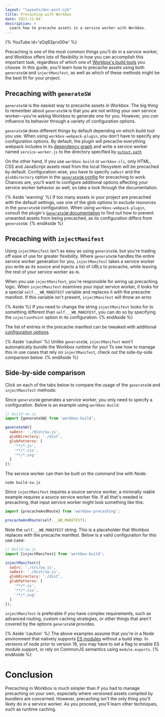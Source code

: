 ```yaml
---
layout: "layouts/doc-post.njk"
title: Precaching with Workbox
date: 2021-11-04
description: >
  Learn how to precache assets in a service worker with Workbox.
---
```


{% YouTube id='sOq92prx00w' %}

Precaching is one of the most common things you'll do in a service worker, and Workbox offers lots of flexibility in how you can accomplish this important task, regardless of which one of [Workbox's build tools](/docs/workbox/the-ways-of-workbox/) you choose. In this guide, you'll learn how to precache assets using both `generateSW` and `injectManifest`, as well as which of these methods might be the best fit for your project.

## Precaching with `generateSW`

`generateSW` is the easiest way to precache assets in Workbox. The big thing to remember about `generateSW` is that you are not writing your own service worker&mdash;you're asking Workbox to generate one for you. However, you _can_ influence its behavior through a variety of configuration options.

`generateSW` does different things by default depending on which build tool you use. When using `workbox-webpack-plugin`, you don't have to specify any configuration options. By default, the plugin will precache everything webpack includes in its [dependency graph](https://webpack.js.org/concepts/dependency-graph/) and write a service worker named `service-worker.js` to the directory specified by [`output.path`](https://webpack.js.org/configuration/output/#outputpath)

On the other hand, if you use `workbox-build` or `workbox-cli`, only HTML, CSS and JavaScript assets read from the local filesystem will be precached by default. Configuration-wise, you have to specify `swDest` and the `globDirectory` option in the [`generateSW` config](/docs/workbox/reference/workbox-build/#method-generateSW) for precaching to work. Chances are, you'll want to configure additional options affecting your service worker behavior as well, so take a look through the documentation.

{% Aside 'warning' %}
If too many assets in your project are precached with the default settings, use one of the glob options to exclude resources in the `generateSW` configuration. When using `workbox-webpack-plugin`, consult the plugin's [`GenerateSW` documentation](/docs/workbox/reference/workbox-webpack-plugin/#type-GenerateSW) to find out how to prevent unwanted assets from being precached, as its configuration differs from `generateSW`.
{% endAside %}

## Precaching with `injectManifest`

Using `injectManifest` isn't as easy as using `generateSW`, but you're trading off ease of use for greater flexibility. Where `generateSW` handles the entire service worker generation for you, `injectManifest` takes a service worker you write as its source and injects a list of URLs to precache, while leaving the rest of your service worker as-is.

When you use `injectManifest`, you're responsible for wiring up precaching logic. When `injectManifest` examines your input service worker, it looks for a special `self.__WB_MANIFEST` variable and replaces it with the precache manifest. If this variable isn't present, `injectManifest` will throw an error.

{% Aside %}
If you need to change the string `injectManifest` looks for to something different than `self.__WB_MANIFEST`, you can do so by specifying the `injectionPoint` option in its configuration.
{% endAside %}

The list of entries in the precache manifest can be tweaked with additional [configuration options](/docs/workbox/reference/workbox-build/#method-injectManifest).

{% Aside 'caution' %}
Unlike `generateSW`, `injectManifest` won't automatically bundle the Workbox runtime for you! To see how to manage this in use cases that rely on `injectManifest`, check out the side-by-side comparison below.
{% endAside %}

## Side-by-side comparison

Click on each of the tabs below to compare the usage of the `generateSW` and `injectManifest` methods:

<web-tabs>
  <web-tab title="generateSW">



Since `generateSW` generates a service worker, you only need to specify a configuration. Below is an example using `workbox-build`:

```js
// build-sw.js
import {generateSW} from 'workbox-build';

generateSW({
  swDest: './dist/sw.js',
  globDirectory: './dist',
  globPatterns: [
    '**/*.js',
    '**/*.css',
    '**/*.svg'
  ]
});
```

The service worker can then be built on the command line with Node:

```shell
node build-sw.js
```



  </web-tab>
  <web-tab title="injectManifest">



Since `injectManifest` requires a source service worker, a minimally viable example requires a source service worker file. If all that's needed is precaching, that input service worker might look something like this:

```js
import {precacheAndRoute} from 'workbox-precaching';

precacheAndRoute(self.__WB_MANIFEST);
```

Note the `self.__WB_MANIFEST` string. This is a placeholder that Workbox replaces with the precache manifest. Below is a valid configuration for this use case:

```js
// build-sw.js
import {injectManifest} from 'workbox-build';

injectManifest({
  swSrc: './src/sw.js',
  swDest: './dist/sw.js',
  globDirectory: './dist',
  globPatterns: [
    '**/*.js',
    '**/*.css',
    '**/*.svg'
  ]
});
```

`injectManifest` is preferable if you have complex requirements, such as advanced routing, custom caching strategies, or other things that aren't covered by the options `generateSW` provides.



  </web-tab>
</web-tabs>

{% Aside 'caution' %}
The above examples assume that you're in a Node environment that natively supports [ES modules](https://developer.mozilla.org/docs/Web/JavaScript/Guide/Modules) without a build step. In versions of node prior to version 16, you may have to set a flag to enable ES module support, or rely on CommonJS semantics using `module.exports`.
{% endAside %}

# Conclusion

Precaching in Workbox is much simpler than if you had to manage precaching on your own, especially where versioned assets compiled by bundlers are concerned. However, precaching isn't the only thing you'll likely do in a service worker. As you proceed, you'll learn other techniques, such as runtime caching.
